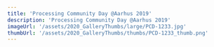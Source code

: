 ```yaml
---
title: 'Processing Community Day @Aarhus 2019'
description: 'Processing Community Day @Aarhus 2019'
imageUrl: '/assets/2020_GalleryThumbs/large/PCD-1233.jpg'
thumbUrl: '/assets/2020_GalleryThumbs/thumbs/PCD-1233_thumb.png'
---
```

